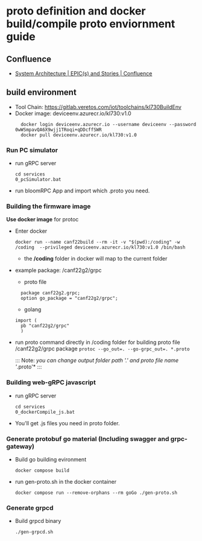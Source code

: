 # proto definition and docker build/compile proto enviornment guide

## Confluence
- [System Architecture | EPIC(s) and Stories | Confluence](https://jira.getac.com/confluence/pages/viewpage.action?pageId=107819324)

## build environment
- Tool  Chain: https://gitlab.veretos.com/iot/toolchains/kl730BuildEnv
- Docker image: deviceenv.azurecr.io/kl730:v1.0
  ```
    docker login deviceenv.azurecr.io --username deviceenv --password 0wWSmpavQA6X9wjj1TRoqi+qDDcffSWR
    docker pull deviceenv.azurecr.io/kl730:v1.0
  ```

### Run PC simulator
- run gRPC server
    ```
    cd services
    0_pcSimulator.bat
    ``` 
- run bloomRPC App and import which <func>.proto you need.

### Building the firmware image 
**Use docker image** for protoc
- Enter docker
  ```
  docker run --name canf22build --rm -it -v "$(pwd):/coding" -w /coding  --privileged deviceenv.azurecr.io/kl730:v1.0 /bin/bash 
  ```
    - the **/coding** folder in docker will map to the current folder
- example package: /canf22g2/grpc
  - proto file
  ```
    package canf22g2.grpc;
    option go_package = "canf22g2/grpc";
  ```
  - golang
  ```
  import (
	pb "canf22g2/grpc"
    )
  ```
- run proto command directly in /coding folder for building proto file /canf22g2/grpc package
    `protoc --go_out=. --go-grpc_out=. *.proto`

    ::: Note: *you can change output folder path '.' and proto file name '*.proto'* :::


### Building web-gRPC javascript
- run gRPC server
    ```
    cd services
    0_dockerCompile_js.bat
    ```
- You'll get <func>.js files you need in proto folder.

### Generate protobuf go material (Including swagger and grpc-gateway)
- Build go building evironment
    ```
    docker compose build 
    ```
- run gen-proto.sh in the docker container
    ```
    docker compose run --remove-orphans --rm goGo ./gen-proto.sh
    ```

### Generate grpcd
- Build grpcd binary
    ```
    ./gen-grpcd.sh
    ``` 
